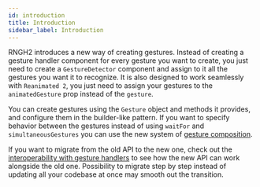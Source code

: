 ```yaml
---
id: introduction
title: Introduction
sidebar_label: Introduction
---
```


RNGH2 introduces a new way of creating gestures. Instead of creating a gesture handler component for every gesture you want to create, you just need to create a `GestureDetector` component and assign to it all the gestures you want it to recognize. It is also designed to work seamlessly with `Reanimated 2`, you just need to assign your gestures to the `animatedGesture` prop instead of the `gesture`.

You can create gestures using the `Gesture` object and methods it provides, and configure them in the builder-like pattern. If you want to specify behavior between the gestures instead of using `waitFor` and `simultaneousGestures` you can use the new system of [gesture composition](./composing-gestures.md).

If you want to migrate from the old API to the new one, check out the [interoperability with gesture handlers](./interoperability-gh.md) to see how the new API can work alongside the old one. Possibility to migrate step by step instead of updating all your codebase at once may smooth out the transition.
